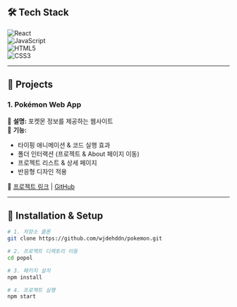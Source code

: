 ## 🛠️ Tech Stack  
![React](https://img.shields.io/badge/React-61DAFB?style=flat&logo=react&logoColor=black)  
![JavaScript](https://img.shields.io/badge/JavaScript-F7DF1E?style=flat&logo=javascript&logoColor=black)  
![HTML5](https://img.shields.io/badge/HTML5-E34F26?style=flat&logo=html5&logoColor=white)  
![CSS3](https://img.shields.io/badge/CSS3-1572B6?style=flat&logo=css3&logoColor=white)  

---

## 🚀 Projects  
### **1. Pokémon Web App**  
🔹 **설명:** 포켓몬 정보를 제공하는 웹사이트  
🔹 **기능:**  
- 타이핑 애니메이션 & 코드 실행 효과 
- 폴더 인터랙션 (프로젝트 & About 페이지 이동)
- 프로젝트 리스트 & 상세 페이지
- 반응형 디자인 적용

🔗 [프로젝트 링크](https://portfolio-amber-psi-52.vercel.app/) | [GitHub](https://github.com/wjdehddn/portfolio)

---

## 🔧 Installation & Setup  
```bash
# 1. 저장소 클론
git clone https://github.com/wjdehddn/pokemon.git

# 2. 프로젝트 디렉토리 이동
cd popol

# 3. 패키지 설치
npm install

# 4. 프로젝트 실행
npm start